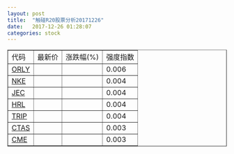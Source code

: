```yaml
---
layout: post
title:  "触碰R20股票分析20171226"
date:   2017-12-26 01:28:07
categories: stock
---
```

<script type="text/javascript">
var stockList = []
stockList.push('gb_orly');
stockList.push('gb_nke');
stockList.push('gb_jec');
stockList.push('gb_hrl');
stockList.push('gb_trip');
stockList.push('gb_ctas');
stockList.push('gb_cme');
</script>

<table border="1">
 <tr>
 <td>代码</td>
  <td>最新价</td>
  <td>涨跌幅(%)</td>
 <td>强度指数</td>
</tr>
  <tr id="orly"><td><a href="http://stock.finance.sina.com.cn/usstock/quotes/ORLY.html" target="_blank">ORLY</a></td><td></td><td></td><td>0.006</td></tr>
  <tr id="nke"><td><a href="http://stock.finance.sina.com.cn/usstock/quotes/NKE.html" target="_blank">NKE</a></td><td></td><td></td><td>0.004</td></tr>
  <tr id="jec"><td><a href="http://stock.finance.sina.com.cn/usstock/quotes/JEC.html" target="_blank">JEC</a></td><td></td><td></td><td>0.004</td></tr>
  <tr id="hrl"><td><a href="http://stock.finance.sina.com.cn/usstock/quotes/HRL.html" target="_blank">HRL</a></td><td></td><td></td><td>0.004</td></tr>
  <tr id="trip"><td><a href="http://stock.finance.sina.com.cn/usstock/quotes/TRIP.html" target="_blank">TRIP</a></td><td></td><td></td><td>0.004</td></tr>
  <tr id="ctas"><td><a href="http://stock.finance.sina.com.cn/usstock/quotes/CTAS.html" target="_blank">CTAS</a></td><td></td><td></td><td>0.003</td></tr>
  <tr id="cme"><td><a href="http://stock.finance.sina.com.cn/usstock/quotes/CME.html" target="_blank">CME</a></td><td></td><td></td><td>0.003</td></tr>
</table>
